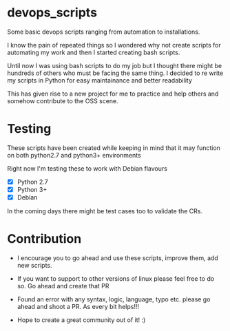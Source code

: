 # devops_scripts
Some basic devops scripts ranging from automation to installations.

I know the pain of repeated things so I wondered why not create scripts for automating my work and then I started creating bash scripts.

Until now I was using bash scripts to do my job but I thought there might be hundreds of others who must be facing the same thing. I decided to re write my scripts in Python for easy maintainance and better readability

This has given rise to a new project for me to practice and help others and somehow contribute to the OSS scene. 

# Testing
These scripts have been created while keeping in mind that it may function on both python2.7 and python3+ environments

Right now I'm testing these to work with Debian flavours

- [x] Python 2.7
- [x] Python 3+
- [x] Debian

In the coming days there might be test cases too to validate the CRs.

# Contribution

- I encourage you to go ahead and use these scripts, improve them, add new scripts.

- If you want to support to other versions of linux please feel free to do so. Go ahead and create that PR

- Found an error with any syntax, logic, language, typo etc. please go ahead and shoot a PR. As every bit helps!!!

- Hope to create a great community out of it! :)